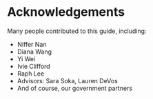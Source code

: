 # Acknowledgements

Many people contributed to this guide, including:

* Niffer Nan
* Diana Wang
* Yi Wei
* Ivie Clifford
* Raph Lee
* Advisors: Sara Soka, Lauren DeVos 
* And of course, our government partners

